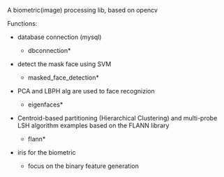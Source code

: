 A biometric(image) processing lib, based on opencv

Functions:

* database connection (mysql)
     - dbconnection*
     
* detect the mask face using SVM
     - masked_face_detection*
     
* PCA and LBPH alg are used to face recognizion
     - eigenfaces*


* Centroid-based partitioning (Hierarchical Clustering) and multi-probe LSH algorithm examples based on the FLANN library
     - flann*

* iris for the biometric
     - focus on the binary feature generation
